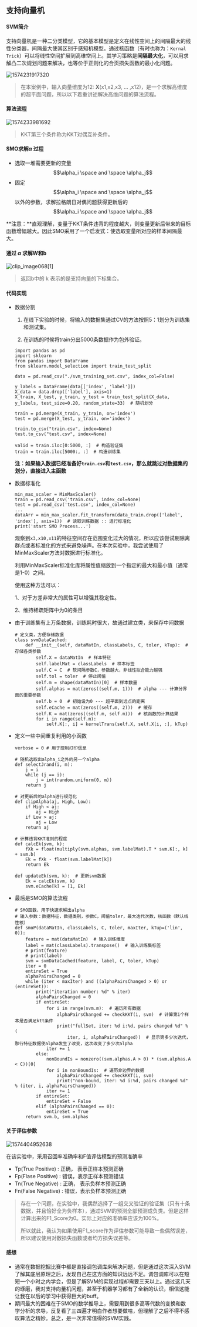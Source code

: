 ## 支持向量机

#### SVM简介

支持向量机是一种二分类模型，它的基本模型是定义在线性空间上的间隔最大的线性分类器，间隔最大使其区别于感知机模型。通过核函数（有时也称为：``Kernal Trick``）可以将线性空间扩展到高维空间上。其学习策略是**间隔最大化**，可以用求解凸二次规划问题来解决，也等价于正则化的合页损失函数的最小化问题。

![1574231917320](C:\Users\dell\AppData\Roaming\Typora\typora-user-images\1574231917320.png)

> 在本案例中，输入向量维度为12: **X**(x1,x2,x3, ... ,x12)，是一个求解高维度的超平面问题，所以以下着重讲述解决高维问题的算法流程。

#### 算法流程

![1574233981692](C:\Users\dell\AppData\Roaming\Typora\typora-user-images\1574233981692.png)

> KKT第三个条件称为KKT对偶互补条件。

#### SMO求解$\alpha$ 过程

- 选取一堆需要更新的变量 $$\alpha_i \space and \space \alpha_j$$
- 固定$$\alpha_i \space and \space \alpha_j$$ 以外的参数，求解拉格朗日对偶问题获得更新后的$$\alpha_i \space and \space \alpha_j$$

**注意：**直观理解，变量于KKT条件违背的程度越大，则变量更新后带来的目标函数增幅越大。因此SMO采用了一个启发式：使选取变量所对应的样本间隔最大。

#### 通过 $\alpha$ 求解W和b

![clip_image068[1]](https://images.cnblogs.com/cnblogs_com/jerrylead/201103/201103182044356550.png)

> 返回b中的 k 表示的是支持向量的下标集合。

#### 代码实现

- 数据分割

  1. 在线下实验的时候，将输入的数据集通过CV的方法按照5：1划分为训练集和测试集。

  2. 在训练的时候将train分出5000条数据作为包外验证。

  ```
  import pandas as pd
  import sklearn
  from pandas import DataFrame
  from sklearn.model_selection import train_test_split
  
  data = pd.read_csv("./svm_training_set.csv", index_col=False)
  
  y_labels = DataFrame(data[['index', 'label']])
  X_data = data.drop(['label'], axis=1)
  X_train, X_test, y_train, y_test = train_test_split(X_data, y_labels, test_size=0.20, random_state=33)  # 随机划分
  
  train = pd.merge(X_train, y_train, on='index')
  test = pd.merge(X_test, y_train, on='index')
  
  train.to_csv("train.csv", index=None)
  test.to_csv("test.csv", index=None)
  
  valid = train.iloc[0:5000, :]  # 构造验证集
  train = train.iloc[5000:, :]  # 构造训练集
  ```

  **注：如果输入数据已经准备好``train.csv``和``test.csv``，那么就跳过对数据集的划分，直接进入主函数**

- 数据标准化

  ```
  min_max_scaler = MinMaxScaler()
  train = pd.read_csv('train.csv', index_col=None)
  test = pd.read_csv('test.csv', index_col=None)
  ...
  dataArr = min_max_scaler.fit_transform(data_train.drop(['label', 'index'], axis=1))  # 读取训练数据 :: 进行标准化
  print('start SMO Process...')
  ```

  观察到``x3,x10,x11``的特征空间存在范围变化过大的情况，所以应该尝试剔除离群点或者标准化的方式来避免噪声。在本次实验中，我尝试使用了MinMaxScaler方法对数据进行标准化。

  利用MinMaxScaler标准化库将属性值缩放到一个指定的最大和最小值（通常是1-0）之间。

  使用这种方法可以：

  1、对于方差非常大的属性可以增强其稳定性。

  2、维持稀疏矩阵中为0的条目

- 由于训练集有上万条数据，训练耗时很大，故通过建立类，来保存中间数据

  ```
  # 定义类，方便存储数据
  class svmDataCached:
      def __init__(self, dataMatIn, classLabels, C, toler, kTup):  # 存储各类参数
          self.X = dataMatIn  # 样本特征
          self.labelMat = classLabels  # 样本标签
          self.C = C  # 软间隔参数C，参数越大，非线性拟合能力越强
          self.tol = toler  # 停止阀值
          self.m = shape(dataMatIn)[0]  # 样本数量
          self.alphas = mat(zeros((self.m, 1)))  # alpha --- 计算分界面的重要参数
          self.b = 0  # 初始设为0 --- 超平面到远点的距离
          self.eCache = mat(zeros((self.m, 2)))  # 缓存
          self.K = mat(zeros((self.m, self.m)))  # 核函数的计算结果
          for i in range(self.m):
              self.K[:, i] = kernelTrans(self.X, self.X[i, :], kTup)
  ```

- 定义一些中间重复利用的小函数

  ```
  verbose = 0 # 用于控制打印信息
  
  # 随机选取出alpha_i之外的另一个alpha
  def selectJrand(i, m):
      j = i
      while (j == i):
          j = int(random.uniform(0, m))
      return j
  
  # 对更新后的alpha进行规范化
  def clipAlpha(aj, High, Low):
      if High < aj:
          aj = High
      if Low > aj:
          aj = Low
      return aj
  
  # 计算违背KKT准则的程度
  def calcEk(svm, k):
      fXk = float(multiply(svm.alphas, svm.labelMat).T * svm.K[:, k] + svm.b)
      Ek = fXk - float(svm.labelMat[k])
      return Ek
      
  def updateEk(svm, k):  # 更新svm数据
      Ek = calcEk(svm, k)
      svm.eCache[k] = [1, Ek]
  
  ```
  
- 最后是SMO的算法流程

  ```
  # SMO函数，用于快速求解出alpha
  # 输入参数：数据特征，数据类别，参数C，阀值toler，最大迭代次数，核函数（默认线性核）
  def smoP(dataMatIn, classLabels, C, toler, maxIter, kTup=('lin', 0)):
      feature = mat(dataMatIn)  # 输入训练维度
      label = mat(classLabels).transpose()  # 输入训练集标签
      # print(feature)
      # print(label)
      svm = svmDataCached(feature, label, C, toler, kTup)
      iter = 0
      entireSet = True
      alphaPairsChanged = 0
      while (iter < maxIter) and ((alphaPairsChanged > 0) or (entireSet)):
          print("iteration number: %d" % iter)
          alphaPairsChanged = 0
          if entireSet:
              for i in range(svm.m):  # 遍历所有数据
                  alphaPairsChanged += checkKKT(i, svm)  # 计算第i个样本是否满足ktt条件
                  print("fullSet, iter: %d i:%d, pairs changed %d" % (
                      iter, i, alphaPairsChanged))  # 显示第多少次迭代，那行特征数据使alpha发生了改变，这次改变了多少次alpha
              iter += 1
          else:
              nonBoundIs = nonzero((svm.alphas.A > 0) * (svm.alphas.A < C))[0]
              for i in nonBoundIs:  # 遍历非边界的数据
                  alphaPairsChanged += checkKKT(i, svm)
                  print("non-bound, iter: %d i:%d, pairs changed %d" % (iter, i, alphaPairsChanged))
              iter += 1
          if entireSet:
              entireSet = False
          elif (alphaPairsChanged == 0):
              entireSet = True
      return svm.b, svm.alphas
  ```

#### 关于评估参数

![1574404952638](C:\Users\dell\AppData\Roaming\Typora\typora-user-images\1574404952638.png)

在该实验中，采用召回率准确率和F值评估模型的预测准确率

- Tp(True Positive) : 正确， 表示正样本预测正确
- Fp(Flase Positive) : 错误，表示正样本预测错误
- Tn(True Negative) : 正确， 表示负样本预测正确
- Fn(False Negative) : 错误，表示负样本预测正确

> 存在一个问题，在实验中，我偶然选择了一组交叉验证的验证集（只有十条数据，并且恰好全为负样本），通过SVM的预测全部预测成负类。但是这样计算出来的F1_Score为0。实际上对应的准确率应该为100%。
>
> 所以就此，我认为如果使用F1_score作为评估参数可能导致一些偶然误差，所以建议使用对数损失函数或者均方损失误差等。

#### 感想

- 通常在数据挖掘比赛中都是直接调包调库来解决问题，但是通过这次深入SVM了解其底层原理之后，发现自己在这方面的知识远远不足。调包调库可以在短短一个小时之内学会，但是了解SVM的实现过程却需要三天以上。通过这几天的琢磨，我对支持向量机问题，甚至于机器学习都有了全新的认识，相信这能让我在以后的学习中获得巨大的buff。
- 期间最大的困难在于SMO的数学推导上，需要用到很多高等代数的变换和数学分析的求导，反复看了三四遍才明白作者想要做啥，但理解了之后不得不感叹算法之精妙。总之，是一次非常值得的SVM实践。